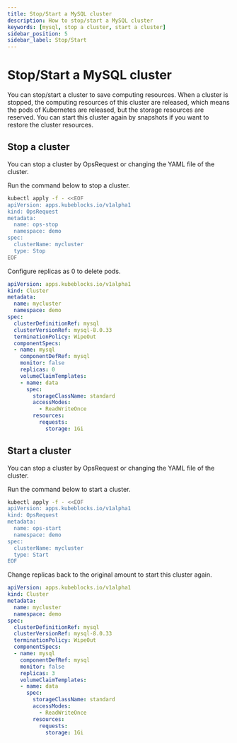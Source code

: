 ```yaml
---
title: Stop/Start a MySQL cluster
description: How to stop/start a MySQL cluster
keywords: [mysql, stop a cluster, start a cluster]
sidebar_position: 5
sidebar_label: Stop/Start
---
```


# Stop/Start a MySQL cluster

You can stop/start a cluster to save computing resources. When a cluster is stopped, the computing resources of this cluster are released, which means the pods of Kubernetes are released, but the storage resources are reserved. You can start this cluster again by snapshots if you want to restore the cluster resources.

## Stop a cluster

You can stop a cluster by OpsRequest or changing the YAML file of the cluster.

<Tabs>

<TabItem value="OpsRequest" label="OpsRequest" default>

Run the command below to stop a cluster.

```bash
kubectl apply -f - <<EOF
apiVersion: apps.kubeblocks.io/v1alpha1
kind: OpsRequest
metadata:
  name: ops-stop
  namespace: demo
spec:
  clusterName: mycluster
  type: Stop
EOF
```

</TabItem>

<TabItem value="Cluster YAML File" label="Cluster YAML File">

Configure replicas as 0 to delete pods.

```yaml
apiVersion: apps.kubeblocks.io/v1alpha1
kind: Cluster
metadata:
  name: mycluster
  namespace: demo
spec:
  clusterDefinitionRef: mysql
  clusterVersionRef: mysql-8.0.33
  terminationPolicy: WipeOut
  componentSpecs:
  - name: mysql
    componentDefRef: mysql
    monitor: false  
    replicas: 0
    volumeClaimTemplates:
    - name: data
      spec:
        storageClassName: standard
        accessModes:
          - ReadWriteOnce
        resources:
          requests:
            storage: 1Gi
```

</TabItem>

</Tabs>

## Start a cluster
  
You can stop a cluster by OpsRequest or changing the YAML file of the cluster.

<Tabs>

<TabItem value="OpsRequest" label="OpsRequest" default>

Run the command below to start a cluster.

```bash
kubectl apply -f - <<EOF
apiVersion: apps.kubeblocks.io/v1alpha1
kind: OpsRequest
metadata:
  name: ops-start
  namespace: demo
spec:
  clusterName: mycluster
  type: Start
EOF 
```

</TabItem>

<TabItem value="Edit cluster YAML file" label="Edit cluster YAML File">

Change replicas back to the original amount to start this cluster again.

```yaml
apiVersion: apps.kubeblocks.io/v1alpha1
kind: Cluster
metadata:
  name: mycluster
  namespace: demo
spec:
  clusterDefinitionRef: mysql
  clusterVersionRef: mysql-8.0.33
  terminationPolicy: WipeOut
  componentSpecs:
  - name: mysql
    componentDefRef: mysql
    monitor: false  
    replicas: 3
    volumeClaimTemplates:
    - name: data
      spec:
        storageClassName: standard
        accessModes:
          - ReadWriteOnce
        resources:
          requests:
            storage: 1Gi
```

</TabItem>

</Tabs>
